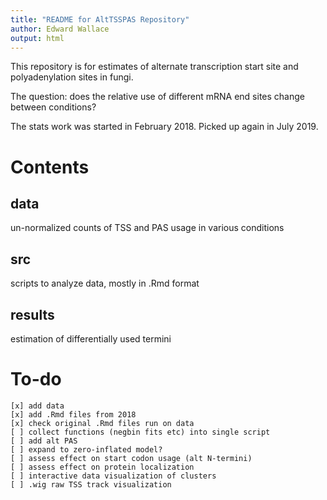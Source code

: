 ```yaml
---
title: "README for AltTSSPAS Repository"
author: Edward Wallace
output: html
---
```


This repository is for estimates of alternate transcription start site and polyadenylation sites in fungi.

The question: does the relative use of different mRNA end sites change between conditions?

The stats work was started in February 2018. Picked up again in July 2019.

# Contents

## data

un-normalized counts of TSS and PAS usage in various conditions

## src

scripts to analyze data, mostly in .Rmd format

## results

estimation of differentially used termini

# To-do

    [x] add data
    [x] add .Rmd files from 2018
    [x] check original .Rmd files run on data
    [ ] collect functions (negbin fits etc) into single script
    [ ] add alt PAS
    [ ] expand to zero-inflated model?
    [ ] assess effect on start codon usage (alt N-termini)
    [ ] assess effect on protein localization 
    [ ] interactive data visualization of clusters
    [ ] .wig raw TSS track visualization